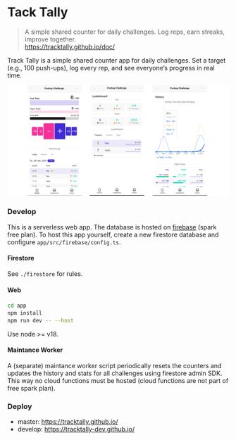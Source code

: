 # Tack Tally
> A simple shared counter for daily challenges. Log reps, earn streaks, improve together.  
> https://tracktally.github.io/doc/
> 

Track Tally is a simple shared counter app for daily challenges. Set a target (e.g., 100 push-ups), log every rep, and see everyone’s progress in real time.

<img src=".github/image.png" width="900">

### Develop
This is a serverless web app. The database is hosted on [firebase](https://firebase.google.com/docs/firestore) (spark free plan). To host this app yourself, create a new firestore database and configure `app/src/firebase/config.ts`.

#### Firestore
See `./firestore` for rules.

#### Web

```bash
cd app
npm install
npm run dev -- --host
```
Use node >= v18.

#### Maintance Worker
A (separate) maintance worker script periodically resets the counters and updates the history and stats
for all challenges using firestore admin SDK. This way no cloud functions must be hosted (cloud functions are not part of free spark plan).

### Deploy

- master: https://tracktally.github.io/    
- develop: https://tracktally-dev.github.io/